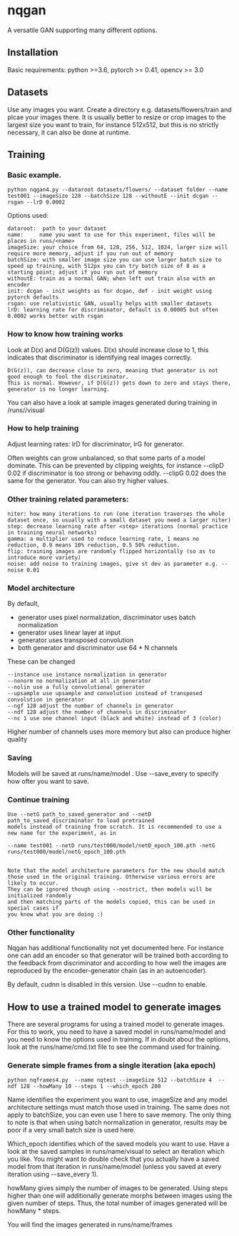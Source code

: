 # nqgan

A versatile GAN supporting many different options.

## Installation

Basic requirements: python >=3.6, pytorch >= 0.41, opencv >= 3.0

## Datasets

Use any images you want. Create a directory e.g. datasets/flowers/train and plcae your images there. It is usually better to resize or crop images to the largest size you want to train, for instance 512x512, but this is no strictly necessary, it can also be done at runtime.

## Training

### Basic example. 
```
python nqgan4.py --dataroot datasets/flowers/ --dataset folder --name test001 --imageSize 128 --batchSize 128 --withoutE --init dcgan --rsgan --lrD 0.0002 
```
Options used:
```
dataroot:  path to your dataset
name:     name you want to use for this experiment, files will be places in runs/<name>
imageSize: your choice from 64, 128, 256, 512, 1024, larger size will require more memory, adjust if you run out of memory
batchSize: with smaller image size you can use larger batch size to speed up training, with 512px you can try batch size of 8 as a starting point; adjust if you run out of memory
withoutE: train as a normal GAN; when left out train also with an encoder
init: dcgan - init weights as for dcgan, def - init weight using pytorch defaults
rsgan: use relativistic GAN, usually helps with smaller datasets
lrD: learning rate for discriminator, default is 0.00005 but often 0.0002 works better with rsgan 
```

### How to know how training works

Look at D(x) and D(G(z)) values. D(x) should increase close to 1, this indicates that discriminator is identifying real images correctly.
```
D(G(z)), can decrease close to zero, meaning that generator is not good enough to fool the discriminator. 
This is normal. However, if D(G(z)) gets down to zero and stays there, generator is no longer learning.
```
You can also have a look at sample images generated during training in /runs/<name>/visual

### How to help training

Adjust learning rates: lrD for discriminator, lrG for generator.

Often weights can grow unbalanced, so that some parts of a model dominate. This can be prevented by clipping weights, for instance
--clipD 0.02 if discriminator is too strong or behaving oddly. --clipG 0.02 does the same for the generator. You can also try higher values.

### Other training related parameters:
```
niter: how many iterations to run (one iteration traverses the whole dataset once, so usually with a small dataset you need a larger niter)
step: decrease learning rate after <step> iterations (normal practice in training neural networks)
gamma: a multiplier used to reduce learning rate, 1 means no reduction, 0.9 means 10% reduction, 0.5 50% reduction.
flip: training images are randomly flipped horizontally (so as to introduce more variety)
noise: add noise to training images, give st dev as parameter e.g. --noise 0.01
```

### Model architecture

By default, 

* generator uses pixel normalization, discriminator uses batch normalization
* generator uses linear layer at input
* generator uses transposed convolution
* both generator and discriminator use 64 * N channels

These can be changed

```
--instance use instance normalization in generator
--nonorm no normalization at all in generator
--nolin use a fully convolutional generator
--upsample use upsample and convolution instead of transposed convolution in generator
--ngf 128 adjust the number of channels in generator
--ndf 128 adjust the number of channels in discriminator
--nc 1 use one channel input (black and white) instead of 3 (color)
```

Higher number of channels uses more memory but also can produce higher quality

### Saving

Models will be saved at runs/name/model . Use --save_every to specify how ofter you want to save.

### Continue training
```
Use --netG path_to_saved_generator and --netD path_to_saved_discriminator to load pretrained
models instead of training from scratch. It is recommended to use a new name for the experiment, as in

--name test001 --netD runs/test000/model/netD_epoch_100.pth -netG runs/test000/model/netG_epoch_100.pth


Note that the model architecture parameters for the new should match
those used in the original training. Otherwise various errors are likely to occur.
They can be ignored though using --nostrict, then models will be initialized randomly
and then matching parts of the models copied, this can be used in special cases if 
you know what you are doing :)
```
### Other functionality

Nqgan has additional functionality not yet documented here. For instance one can add an encoder so that generator will be trained both according to the feedback from discriminator and according to how well the images are reproduced by the encoder-generator chain (as in an autoencoder).

By default, cudnn is disabled in this version. Use --cudnn to enable.

## How to use a trained model to generate images

There are several programs for using a trained model to generate images. For this to work, you need to have a saved model in runs/name/model and you need to know the options used in training. If in doubt about the options, look at the runs/name/cmd.txt file to see the command used for training.   

### Generate simple frames from a single iteration (aka epoch)

```
python nqframes4.py  --name nqtest --imageSize 512 --batchSize 4  --ndf 128 --howMany 10 --steps 1 --which_epoch 200
```

Name identifies the experiment you want to use, imageSize and any model architecture settings must match those used in training. The same does not apply to batchSize, you can even use 1 here to save memory. The only thing to note is that when using batch normalization in generator, results may be poor if a very small batch size is used here.

Which_epoch identifies which of the saved models you want to use. Have a look at the saved samples in runs/name/visual to select an iteration which you like. You might want to double check that you actually have a saved model from that iteration in runs/name/model (unless you saved at every iteration using --save_every 1).

howMany gives simply the number of images to be generated. Using steps higher than one will additionally generate morphs between images using the given number of steps. Thus, the total number of images generated will be howMany * steps.

You will find the images generated in runs/name/frames




  
